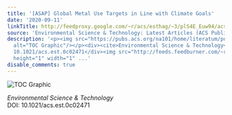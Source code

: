 ```yaml
---
title: '[ASAP] Global Metal Use Targets in Line with Climate Goals'
date: '2020-09-11'
linkTitle: http://feedproxy.google.com/~r/acs/esthag/~3/plS4E_Euw94/acs.est.0c02471
source: 'Environmental Science & Technology: Latest Articles (ACS Publications)'
description: '<p><img src="https://pubs.acs.org/na101/home/literatum/publisher/achs/journals/content/esthag/0/esthag.ahead-of-print/acs.est.0c02471/20200911/images/medium/es0c02471_0007.gif"
  alt="TOC Graphic"/></p><div><cite>Environmental Science & Technology</cite></div><div>DOI:
  10.1021/acs.est.0c02471</div><img src="http://feeds.feedburner.com/~r/acs/esthag/~4/plS4E_Euw94"
  height="1" width="1" ...'
disable_comments: true
---
```

<p><img src="https://pubs.acs.org/na101/home/literatum/publisher/achs/journals/content/esthag/0/esthag.ahead-of-print/acs.est.0c02471/20200911/images/medium/es0c02471_0007.gif" alt="TOC Graphic"/></p><div><cite>Environmental Science & Technology</cite></div><div>DOI: 10.1021/acs.est.0c02471</div><img src="http://feeds.feedburner.com/~r/acs/esthag/~4/plS4E_Euw94" height="1" width="1" ...